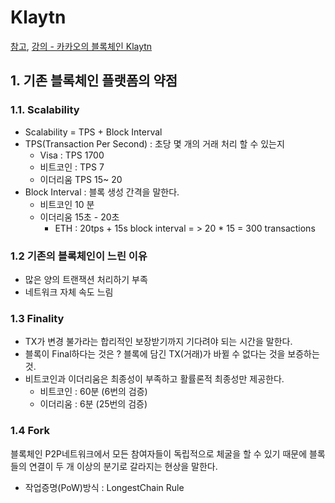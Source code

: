 # Klaytn

[참고](https://docs.klaytn.foundation/), 
[강의 - 카카오의 블록체인 Klaytn](https://www.inflearn.com/course/%ED%81%B4%EB%A0%88%EC%9D%B4%ED%8A%BC/dashboard)

## 1. 기존 블록체인 플랫폼의 약점

### 1.1. Scalability 
- Scalability = TPS + Block Interval
- TPS(Transaction Per Second) : 초당 몇 개의 거래 처리 할 수 있는지
    - Visa : TPS 1700
    - 비트코인 : TPS 7
    - 이더리움 TPS 15~ 20
- Block Interval : 블록 생성 간격을 말한다.
    - 비트코인 10 분
    - 이더리움 15초 - 20초
        - ETH : 20tps + 15s block interval = > 20 * 15 = 300 transactions

### 1.2 기존의 블록체인이 느린 이유
- 많은 양의 트랜잭션 처리하기 부족
- 네트워크 자체 속도 느림

### 1.3 Finality
- TX가 변경 불가라는 합리적인 보장받기까지 기다려야 되는 시간을 말한다.
- 블록이 Final하다는 것은 ? 블록에 담긴 TX(거래)가 바뀔 수 없다는 것을 보증하는 것.
- 비트코인과 이더리움은 최종성이 부족하고 활률론적 최종성만 제공한다.
    - 비트코인 : 60분 (6번의 검증)
    - 이더리움 : 6분 (25번의 검증)

### 1.4 Fork
블록체인 P2P네트워크에서 모든 참여자들이 독립적으로 체굴을 할 수 있기 때문에 블록들의 연결이 두 개 이상의 분기로 갈라지는 현상을 말한다.
- 작업증명(PoW)방식 : LongestChain Rule
